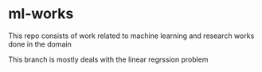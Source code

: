 # ml-works
This repo consists of work related to machine learning and research works done in the domain

This branch is mostly deals with the linear regrssion problem
